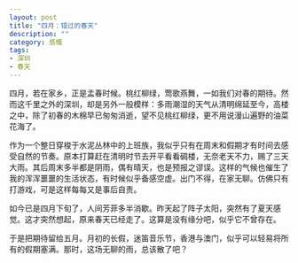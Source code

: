 ```yaml
---
layout: post
title: "四月：错过的春天" 
description: ""
category: 感慨
tags:
- 深圳
- 春天
---
```

四月，若在家乡，正是孟春时候。桃红柳绿，莺歌燕舞，一如我们对春的期待。然而这千里之外的深圳，却是另外一般模样：多雨潮湿的天气从清明绵延至今，高楼之中，除了初春的木棉早已匆匆消逝，望不见桃红柳绿，更不用说漫山遍野的油菜花海了。

作为一个整日穿梭于水泥丛林中的上班族，我似乎只有在周末和假期才有时间去感受自然的节奏。原本打算赶在清明时节去开平看看碉楼，无奈老天不力，赐了三天大雨。其后周末多半都是阴雨，偶有晴天，也是预报之谬误。这样的气候也催生了我的浑浑噩噩的生活状态，有时候似乎备感空虚。出门不得，在家无聊。仿佛只有打游戏，可是这样每每又是事后自责。

如今已是四月下旬了，人间芳菲多半消歇。昨天起了阵子太阳，突然有了夏天感觉。这才突然想起，原来春天已经走了。这算是没有缘分吧，似乎它不曾存在。

于是把期待留给五月。月初的长假，迷笛音乐节，香港与澳门，似乎可以轻易将所有的假期塞满。那时，这场无聊的雨，总该散了吧？


